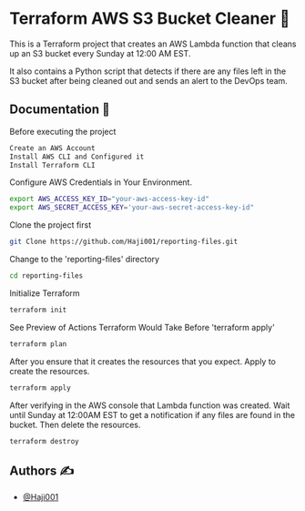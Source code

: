
# Terraform AWS S3 Bucket Cleaner 🧹

This is a Terraform project that creates an AWS Lambda function that cleans up an S3 bucket every Sunday at 12:00 AM EST. 

It also contains a Python script that detects if there are any files left in the S3 bucket after being cleaned out and sends an alert to the DevOps team. 


## Documentation 📝


Before executing the project
```bash
Create an AWS Account
Install AWS CLI and Configured it
Install Terraform CLI
```


Configure AWS Credentials in Your Environment.
```bash
export AWS_ACCESS_KEY_ID="your-aws-access-key-id"
export AWS_SECRET_ACCESS_KEY='your-aws-secret-access-key-id"
```


Clone the project first

```bash
git Clone https://github.com/Haji001/reporting-files.git
```

Change to the 'reporting-files' directory
```bash
cd reporting-files
```

Initialize Terraform
```bash
terraform init
```

See Preview of Actions Terraform Would Take Before 'terraform apply'
```bash
terraform plan
```

After you ensure that it creates the resources that you expect.
Apply to create the resources.
```bash
terraform apply
```

After verifying in the AWS console that Lambda function was created. Wait until Sunday at 12:00AM EST to get a notification if any files are found in the bucket. Then delete the resources. 
```bash
terraform destroy
```
## Authors ✍️

- [@Haji001](https://www.github.com/Haji001)

